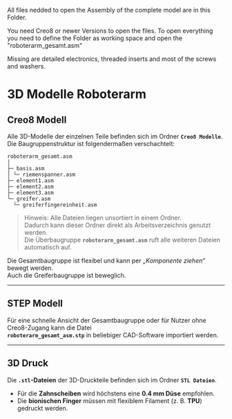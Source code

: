 All files nedded to open the Assembly of the complete model are in this Folder.

You need Creo8 or newer Versions to open the files.
To open everything you need to define the Folder as working space and open the "roboterarm_gesamt.asm"

Missing are detailed electronics, threaded inserts and most of the screws and washers.

# 3D Modelle Roboterarm

## Creo8 Modell
Alle 3D-Modelle der einzelnen Teile befinden sich im Ordner **`Creo8 Modelle`**.  
Die Baugruppenstruktur ist folgendermaßen verschachtelt:
```
roboterarm_gesamt.asm
│
├─ basis.asm
│ └─ riemenspanner.asm
├─ element1.asm
├─ element2.asm
├─ element3.asm
└─ greifer.asm
  └─ greiferfingereinheit.asm
```

> Hinweis: Alle Dateien liegen unsortiert in einem Ordner.  
> Dadurch kann dieser Ordner direkt als Arbeitsverzeichnis genutzt werden.  
> Die Überbaugruppe **`roboterarm_gesamt.asm`** ruft alle weiteren Dateien automatisch auf.

Die Gesamtbaugruppe ist flexibel und kann per *„Komponente ziehen“* bewegt werden.  
Auch die Greiferbaugruppe ist beweglich.

---

## STEP Modell
Für eine schnelle Ansicht der Gesamtbaugruppe oder für Nutzer ohne Creo8-Zugang kann die Datei  
**`roboterarm_gesamt_asm.stp`** in beliebiger CAD-Software importiert werden.

---

## 3D Druck
Die **`.stl`-Dateien** der 3D-Druckteile befinden sich im Ordner **`STL Dateien`**.  

- Für die **Zahnscheiben** wird höchstens eine **0.4 mm Düse** empfohlen.  
- Die **bionischen Finger** müssen mit flexiblem Filament (z. B. **TPU**) gedruckt werden.